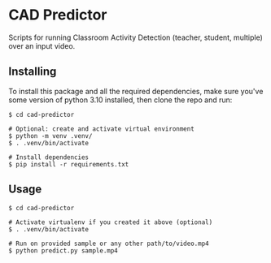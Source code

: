 # CAD Predictor

Scripts for running Classroom Activity Detection (teacher, student, multiple) over an input video.

## Installing

To install this package and all the required dependencies, make sure you've some version of python 3.10 installed, then clone the repo and run:

```shell
$ cd cad-predictor

# Optional: create and activate virtual environment
$ python -m venv .venv/
$ . .venv/bin/activate

# Install dependencies
$ pip install -r requirements.txt
```

## Usage

```shell
$ cd cad-predictor

# Activate virtualenv if you created it above (optional)
$ . .venv/bin/activate

# Run on provided sample or any other path/to/video.mp4
$ python predict.py sample.mp4
```
